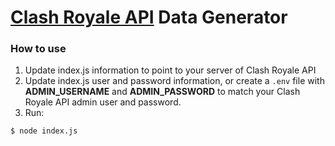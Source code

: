 # [Clash Royale API](https://github.com/martincarrera/clash-royale-api/) Data Generator

### How to use

1. Update index.js information to point to your server of Clash Royale API
2. Update index.js user and password information, or create a `.env` file with **ADMIN_USERNAME** and **ADMIN_PASSWORD** to match your Clash Royale API admin user and password.
3. Run:
```
$ node index.js
```

